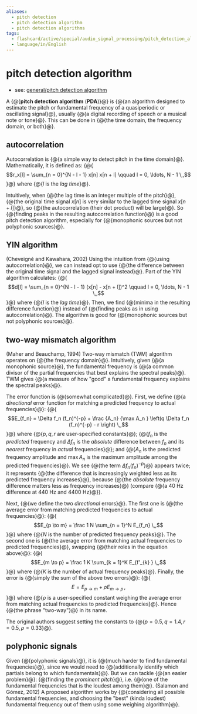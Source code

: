 ```yaml
---
aliases:
  - pitch detection
  - pitch detection algorithm
  - pitch detection algorithms
tags:
  - flashcard/active/special/audio_signal_processing/pitch_detection_algorithm
  - language/in/English
---
```


# pitch detection algorithm

- see: [general/pitch detection algorithm](../../general/pitch%20detection%20algorithm.md)

A {@{__pitch detection algorithm__ \(__PDA__\)}@} is {@{an algorithm designed to estimate the pitch or fundamental frequency of a quasiperiodic or oscillating signal}@}, usually {@{a digital recording of speech or a musical note or tone}@}. This can be done in {@{the time domain, the frequency domain, or both}@}. <!--SR:!2025-09-13,57,312!2025-09-14,58,312!2025-09-14,58,312!2025-09-15,59,312-->

## autocorrelation

Autocorrelation is {@{a simple way to detect pitch in the time domain}@}. Mathematically, it is defined as: {@{$$r_x[l] = \sum_{n = 0}^{N - l - 1} x[n] x[n + l] \qquad l = 0, \ldots, N - 1 \,,$$}@} where {@{$l$ is the _lag time_}@}. <!--SR:!2025-09-14,58,312!2025-09-12,56,312!2025-09-15,59,312-->

Intuitively, when {@{the lag time is an integer multiple of the pitch}@}, {@{the original time signal $x[n]$ is very similar to the lagged time signal $x[n + l]$}@}, so {@{the autocorrelation \(their dot product\) will be large}@}. So {@{finding peaks in the resulting autocorrelation function}@} is a good pitch detection algorithm, especially for {@{monophonic sources but not polyphonic sources}@}. <!--SR:!2025-09-24,68,312!2025-09-24,68,312!2025-09-24,68,312!2025-09-24,68,312!2025-09-15,59,312-->

## YIN algorithm

\(Cheveigné and Kawahara, 2002\) Using the intuition from {@{using autocorrelation}@}, we can instead opt to use {@{the difference between the original time signal and the lagged signal instead}@}. Part of the YIN algorithm calculates: {@{$$d[l] = \sum_{n = 0}^{N - l - 1} (x[n] - x[n + l])^2 \qquad l = 0, \ldots, N - 1 \,,$$}@} where {@{$l$ is the _lag time_}@}. Then, we find {@{minima in the resulting difference function}@} instead of {@{finding peaks as in using autocorrelation}@}. The algorithm is good for {@{monophonic sources but not polyphonic sources}@}. <!--SR:!2025-09-15,59,312!2025-09-24,68,312!2025-09-10,54,310!2025-09-15,59,312!2025-09-12,56,312!2025-09-24,68,312!2025-09-14,58,312-->

## two-way mismatch algorithm

\(Maher and Beauchamp, 1994\) Two-way mismatch \(TWM\) algorithm operates on {@{the frequency domain}@}. Intuitively, given {@{a monophonic source}@}, the fundamental frequency is {@{a common divisor of the partial frequencies that best explains the spectral peaks}@}. TWM gives {@{a measure of how "good" a fundamental frequency explains the spectral peaks}@}. <!--SR:!2025-09-24,68,312!2025-09-14,58,312!2025-09-12,56,312!2025-09-23,67,312-->

The error function is {@{somewhat complicated}@}. First, we define {@{a _directional_ error function for matching a predicted frequency to actual frequencies}@}: {@{$$E_{f_n} = \Delta f_n (f_n)^{-p} + \frac {A_n} {\max A_n } \left(q \Delta f_n (f_n)^{-p} - r \right) \,,$$}@} where {@{$p, q, r$ are user-specified constants}@}; {@{$f_n$ is the _predicted_ frequency and $\Delta f_n$ is the _absolute_ difference between $f_n$ and its _nearest_ frequency in _actual_ frequencies}@}; and {@{$A_n$ is the predicted frequency amplitude and $\max A_n$ is the maximum amplitude among the predicted frequencies}@}. We see {@{the term $\Delta f_n(f_n)^{-p}$}@} appears twice; it represents {@{the difference that is increasingly weighted less as its predicted frequency increases}@}, because {@{the _absolute_ frequency difference matters less as frequency increases}@} \(compare {@{a 40&nbsp;Hz difference at 440&nbsp;Hz and 4400&nbsp;Hz}@}\). <!--SR:!2025-09-11,55,312!2025-09-13,57,312!2026-01-19,153,312!2025-08-22,40,292!2025-09-14,58,312!2025-09-24,68,312!2025-09-24,68,312!2025-09-13,57,312!2025-09-24,68,312!2025-09-13,57,312-->

Next, {@{we define the two _directional_ errors}@}. The first one is {@{the average error from matching predicted frequencies to actual frequencies}@}: {@{$$E_{p \to m} = \frac 1 N \sum_{n = 1}^N E_{f_n} \,,$$}@} where {@{$N$ is the number of predicted frequency peaks}@}. The second one is {@{the average error from matching actual frequencies to predicted frequencies}@}, swapping {@{their roles in the equation above}@}: {@{$$E_{m \to p} = \frac 1 K \sum_{k = 1}^K E_{f'_{k} } \,,$$}@} where {@{$K$ is the number of actual frequency peaks}@}. Finally, the error is {@{simply the sum of the above two errors}@}: {@{$$E = E_{p \to m} + \rho E_{m \to p} \,,$$}@} where {@{$\rho$ is a user-specified constant weighing the average error from matching actual frequencies to predicted frequencies}@}. Hence {@{the phrase "two-way"}@} in its name. <!--SR:!2025-09-12,56,312!2025-09-13,57,312!2025-09-14,58,312!2025-09-23,67,312!2025-09-11,55,312!2025-09-11,55,312!2025-09-12,56,312!2025-09-12,56,312!2025-09-14,58,312!2025-09-24,68,312!2025-09-24,68,312!2025-09-15,59,312-->

The original authors suggest setting the constants to {@{$p = 0.5, q = 1.4, r = 0.5, \rho = 0.33$}@}. <!--SR:!2025-09-24,68,312-->

## polyphonic signals

Given {@{polyphonic signals}@}, it is {@{much harder to find fundamental frequencies}@}, since we would need to {@{additionally identify which partials belong to which fundamentals}@}. But we can tackle {@{an easier problem}@}: {@{finding the _prominent pitch_}@}, i.e. {@{one of the fundamental frequencies that is the loudest among them}@}. \(Salamon and Gómez, 2012\) A proposed algorithm works by {@{considering all possible fundamental frequencies, and choosing the "best" \(kinda loudest\) fundamental frequency out of them using some weighing algorithm}@}. <!--SR:!2025-09-15,59,312!2025-09-24,68,312!2025-09-24,68,312!2025-09-11,55,312!2025-09-15,59,312!2025-09-13,57,312!2025-09-15,59,312-->

